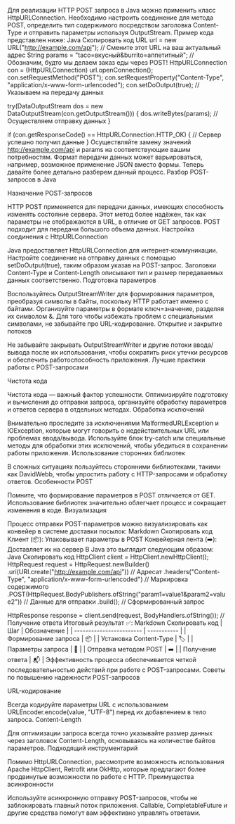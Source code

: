 Для реализации HTTP POST запроса в Java
можно применить класс HttpURLConnection. Необходимо настроить соединение для метода POST, определить тип содержимого посредством заголовка Content-Type и отправить параметры используя OutputStream. Пример кода представлен ниже:
Java
Скопировать код
URL url = new URL("http://example.com/api"); // Смените этот URL на ваш актуальный адрес
String params = "taco=вкусный&burrito=аппетитный"; // Обозначим, будто мы делаем заказ еды через POST!
HttpURLConnection con = (HttpURLConnection) url.openConnection();
con.setRequestMethod("POST");
con.setRequestProperty("Content-Type", "application/x-www-form-urlencoded");
con.setDoOutput(true); // Указываем на передачу данных

try(DataOutputStream dos = new DataOutputStream(con.getOutputStream())) {
    dos.writeBytes(params); // Осуществляем отправку данных
}

if (con.getResponseCode() == HttpURLConnection.HTTP_OK) {
    // Сервер успешно получил данные
}
Осуществляйте замену значений http://example.com/api и params на соответствующие вашим потребностям. Формат передачи данных может варьироваться, например, возможное применение JSON вместо формы.
Теперь давайте более детально разберем данный процесс.
Разбор POST-запросов в Java

Назначение POST-запросов

HTTP POST применяется для передачи данных, имеющих способность изменять состояние сервера. Этот метод более надёжен, так как параметры не отображаются в URL, в отличие от GET запросов. POST подходит для передачи большого объема данных.
Настройка соединения с HttpURLConnection

Java предоставляет HttpURLConnection для интернет-коммуникации. Настройте соединение на отправку данных с помощью setDoOutput(true), таким образом указав на POST-запрос. Заголовки Content-Type и Content-Length описывают тип и размер передаваемых данных соответственно.
Подготовка параметров

Воспользуйтесь OutputStreamWriter для формирования параметров, преобразуя символы в байты, поскольку HTTP работает именно с байтами. Организуйте параметры в формате ключ=значение, разделяя их символом &. Для того чтобы избежать проблем с специальными символами, не забывайте про URL-кодирование.
Открытие и закрытие потоков

Не забывайте закрывать OutputStreamWriter и другие потоки ввода/вывода после их использования, чтобы сократить риск утечки ресурсов и обеспечить работоспособность приложения.
Лучшие практики работы с POST-запросами

Чистота кода

Чистота кода — важный фактор успешности. Оптимизируйте подготовку и вычисления до отправки запроса, организуйте обработку параметров и ответов сервера в отдельных методах.
Обработка исключений

Внимательно проследите за исключениями MalformedURLException и IOException, которые могут говорить о недействительных URL или проблемах ввода/вывода. Используйте блок try-catch или специальные методы для обработки этих исключений, чтобы убедиться в сохранении работы приложения.
Использование сторонних библиотек

В сложных ситуациях пользуйтесь сторонними библиотеками, такими как DavidWebb, чтобы упростить работу с HTTP-запросами и обработку ответов.
Особенности POST

Помните, что формирование параметров в POST отличается от GET. Использование библиотек значительно облегчает процесс и сокращает изменения в коде.
Визуализация

Процесс отправки POST-параметров можно визуализировать как конвейер в системе доставки посылок:
Markdown
Скопировать код
Клиент (📦): Упаковывает параметры в POST
Конвейерная лента (➡️): Доставляет их на сервер
В Java это выглядит следующим образом:
Java
Скопировать код
HttpClient client = HttpClient.newHttpClient();
HttpRequest request = HttpRequest.newBuilder()
    .uri(URI.create("http://example.com/api")) // Адресат
    .headers("Content-Type", "application/x-www-form-urlencoded") // Маркировка содержимого
    .POST(HttpRequest.BodyPublishers.ofString("param1=value1&param2=value2")) // Данные для отправки
    .build(); // Сформированный запрос

HttpResponse<String> response = client.send(request, BodyHandlers.ofString()); // Получение ответа
Итоговый результат ✅:
Markdown
Скопировать код
| Шаг                      | Обозначение |
| ------------------------ | ----------- |
| Формирование запроса     | 📦          |
| Установка Content-Type   | 🏷️          |
| Параметры запроса        | 📎          |
| Отправка методом POST    | ➡️          |
| Получение ответа         | 📬          |
Эффективность процесса обеспечивается четкой последовательностью действий при работе с POST-запросами.
Советы по повышению надежности POST-запросов

URL-кодирование

Всегда кодируйте параметры URL с использованием URLEncoder.encode(value, "UTF-8") перед их добавлением в тело запроса.
Content-Length

Для оптимизации запроса всегда точно указывайте размер данных через заголовок Content-Length, основываясь на количестве байтов параметров.
Подходящий инструментарий

Помимо HttpURLConnection, рассмотрите возможность использования Apache HttpClient, Retrofit или OkHttp, которые предлагают более продвинутые возможности по работе с HTTP.
Преимущества асинхронности

Используйте асинхронную отправку POST-запросов, чтобы не заблокировать главный поток приложения. Callable, CompletableFuture и другие средства помогут вам эффективно управлять ответами.
